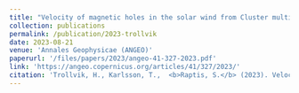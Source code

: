 ```yaml
---
title: "Velocity of magnetic holes in the solar wind from Cluster multipoint measurements"
collection: publications
permalink: /publication/2023-trollvik
date: 2023-08-21
venue: 'Annales Geophysicae (ANGEO)'
paperurl: '/files/papers/2023/angeo-41-327-2023.pdf'
link: 'https://angeo.copernicus.org/articles/41/327/2023/'
citation: 'Trollvik, H., Karlsson, T.,  <b>Raptis, S.</b> (2023). Velocity of magnetic holes in the solar wind from Cluster multipoint measurements. Ann. Geophys., 41, 327–337, https://doi.org/10.5194/angeo-41-327-2023'
---
```

